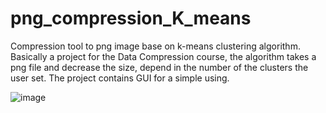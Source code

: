 # png_compression_K_means

Compression tool to png image base on k-means clustering algorithm.
Basically a project for the Data Compression course, the algorithm takes a png file and decrease the size, depend in the number of the clusters the user set.
The project contains GUI for a simple using.

![image](https://user-images.githubusercontent.com/82286519/135456546-d2ecf259-f44a-42fc-8c9e-e123d541a149.png)

